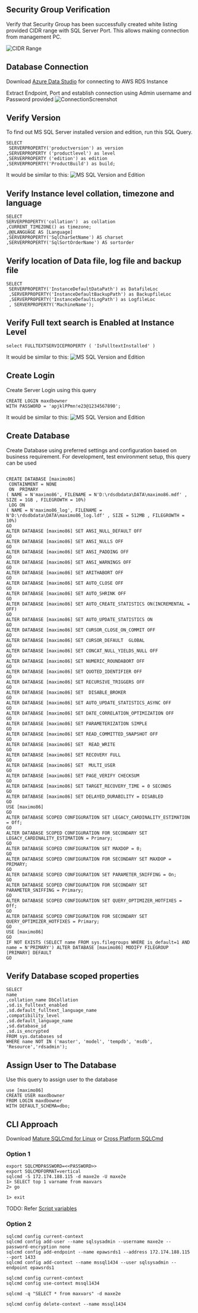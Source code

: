 ## Security Group Verification ##
Verify that Security Group has been successfully created white listing provided CIDR range with SQL Server Port. This allows making connection from management PC.

![CIDR Range](pics/post-instance/1-securitygroup.png)

## Database Connection ##
Download [Azure Data Studio](https://learn.microsoft.com/en-us/sql/azure-data-studio/download-azure-data-studio?view=sql-server-ver16&tabs=redhat-install%2Credhat-uninstall) for connecting to AWS RDS Instance

Extract Endpoint, Port and establish connection using Admin username and Password provided
![ConnectionScreenshot](pics/post-instance/2-rds-connection.png)

## Verify Version ##
To find out  MS SQL Server installed version and edition, run this SQL Query. 

```
SELECT 
 SERVERPROPERTY('productversion') as version
,SERVERPROPERTY ('productlevel') as level
,SERVERPROPERTY ('edition') as edition
,SERVERPROPERTY('ProductBuild') as build;
```
It would be similar to this:
![MS SQL Version and Edition](pics/post-instance/3-verify-version.png)

## Verify Instance level collation, timezone and language ##
```
SELECT
SERVERPROPERTY('collation')  as collation
,CURRENT_TIMEZONE() as timezone;
,@@LANGUAGE AS [Language]
,SERVERPROPERTY('SqlCharSetName') AS charset
,SERVERPROPERTY('SqlSortOrderName') AS sortorder
```

## Verify location of Data file, log file and backup file ##
```
SELECT
 SERVERPROPERTY('InstanceDefaultDataPath') as DatafileLoc
 ,SERVERPROPERTY('InstanceDefaultBackupPath') as BackupfileLoc
 ,SERVERPROPERTY('InstanceDefaultLogPath') as LogfileLoc
 , SERVERPROPERTY('MachineName');
```

## Verify Full text search is Enabled at Instance Level ##
```
select FULLTEXTSERVICEPROPERTY ( 'IsFulltextInstalled' )
```
It would be similar to this:
![MS SQL Version and Edition](pics/post-instance/4-verify-full-text-search.png)

## Create Login ##
Create Server Login using this query
```
CREATE LOGIN maxdbowner
WITH PASSWORD = 'apjklPPmn!e23@1234567890';
```

It would be similar to this:
![MS SQL Version and Edition](pics/post-instance/5-create-dbinstance-login.png)

## Create Database ##
Create Database using preferred settings and configuration based on business requirement.
For development, test environment setup, this query can be used

```

CREATE DATABASE [maximo86]
 CONTAINMENT = NONE
 ON  PRIMARY 
( NAME = N'maximo86', FILENAME = N'D:\rdsdbdata\DATA\maximo86.mdf' , SIZE = 1GB , FILEGROWTH = 10%)
 LOG ON 
( NAME = N'maximo86_log', FILENAME = N'D:\rdsdbdata\DATA\maximo86_log.ldf' , SIZE = 512MB , FILEGROWTH = 10%)
GO
ALTER DATABASE [maximo86] SET ANSI_NULL_DEFAULT OFF 
GO
ALTER DATABASE [maximo86] SET ANSI_NULLS OFF 
GO
ALTER DATABASE [maximo86] SET ANSI_PADDING OFF 
GO
ALTER DATABASE [maximo86] SET ANSI_WARNINGS OFF 
GO
ALTER DATABASE [maximo86] SET ARITHABORT OFF 
GO
ALTER DATABASE [maximo86] SET AUTO_CLOSE OFF 
GO
ALTER DATABASE [maximo86] SET AUTO_SHRINK OFF 
GO
ALTER DATABASE [maximo86] SET AUTO_CREATE_STATISTICS ON(INCREMENTAL = OFF)
GO
ALTER DATABASE [maximo86] SET AUTO_UPDATE_STATISTICS ON 
GO
ALTER DATABASE [maximo86] SET CURSOR_CLOSE_ON_COMMIT OFF 
GO
ALTER DATABASE [maximo86] SET CURSOR_DEFAULT  GLOBAL 
GO
ALTER DATABASE [maximo86] SET CONCAT_NULL_YIELDS_NULL OFF 
GO
ALTER DATABASE [maximo86] SET NUMERIC_ROUNDABORT OFF 
GO
ALTER DATABASE [maximo86] SET QUOTED_IDENTIFIER OFF 
GO
ALTER DATABASE [maximo86] SET RECURSIVE_TRIGGERS OFF 
GO
ALTER DATABASE [maximo86] SET  DISABLE_BROKER 
GO
ALTER DATABASE [maximo86] SET AUTO_UPDATE_STATISTICS_ASYNC OFF 
GO
ALTER DATABASE [maximo86] SET DATE_CORRELATION_OPTIMIZATION OFF 
GO
ALTER DATABASE [maximo86] SET PARAMETERIZATION SIMPLE 
GO
ALTER DATABASE [maximo86] SET READ_COMMITTED_SNAPSHOT OFF 
GO
ALTER DATABASE [maximo86] SET  READ_WRITE 
GO
ALTER DATABASE [maximo86] SET RECOVERY FULL 
GO
ALTER DATABASE [maximo86] SET  MULTI_USER 
GO
ALTER DATABASE [maximo86] SET PAGE_VERIFY CHECKSUM  
GO
ALTER DATABASE [maximo86] SET TARGET_RECOVERY_TIME = 0 SECONDS 
GO
ALTER DATABASE [maximo86] SET DELAYED_DURABILITY = DISABLED 
GO
USE [maximo86]
GO
ALTER DATABASE SCOPED CONFIGURATION SET LEGACY_CARDINALITY_ESTIMATION = Off;
GO
ALTER DATABASE SCOPED CONFIGURATION FOR SECONDARY SET LEGACY_CARDINALITY_ESTIMATION = Primary;
GO
ALTER DATABASE SCOPED CONFIGURATION SET MAXDOP = 0;
GO
ALTER DATABASE SCOPED CONFIGURATION FOR SECONDARY SET MAXDOP = PRIMARY;
GO
ALTER DATABASE SCOPED CONFIGURATION SET PARAMETER_SNIFFING = On;
GO
ALTER DATABASE SCOPED CONFIGURATION FOR SECONDARY SET PARAMETER_SNIFFING = Primary;
GO
ALTER DATABASE SCOPED CONFIGURATION SET QUERY_OPTIMIZER_HOTFIXES = Off;
GO
ALTER DATABASE SCOPED CONFIGURATION FOR SECONDARY SET QUERY_OPTIMIZER_HOTFIXES = Primary;
GO
USE [maximo86]
GO
IF NOT EXISTS (SELECT name FROM sys.filegroups WHERE is_default=1 AND name = N'PRIMARY') ALTER DATABASE [maximo86] MODIFY FILEGROUP [PRIMARY] DEFAULT
GO

```

## Verify Database scoped properties ##
```
SELECT 
name
,collation_name DbCollation
,sd.is_fulltext_enabled
,sd.default_fulltext_language_name
,compatibility_level
,sd.default_language_name
,sd.database_id
,sd.is_encrypted
FROM sys.databases sd
WHERE name NOT IN ('master', 'model', 'tempdb', 'msdb', 'Resource','rdsadmin');
```

## Assign User to The Database ##
Use this query to assign user to the database
```
use [maximo86]
CREATE USER maxdbowner
FROM LOGIN maxdbowner
WITH DEFAULT_SCHEMA=dbo;
```


## CLI Approach ##
Download [Mature SQLCmd for Linux](https://learn.microsoft.com/en-us/sql/linux/sql-server-linux-setup-tools?view=sql-server-ver16&tabs=redhat-install) or [Cross Platform SQLCmd](https://learn.microsoft.com/en-us/sql/tools/sqlcmd/go-sqlcmd-utility?view=sql-server-ver16&tabs=mac)

### Option 1 ###
```
export SQLCMDPASSWORD=<<PASSWORD>>
export SQLCMDFORMAT=vertical
sqlcmd -S 172.174.188.115 -d maxe2e -U maxe2e
1> SELECT top 1 varname from maxvars
2> go

1> exit
```

TODO:
Refer [Script variables](https://learn.microsoft.com/en-us/sql/tools/sqlcmd/sqlcmd-use-scripting-variables?view=sql-server-ver16)

### Option 2 ###
```
sqlcmd config current-context
sqlcmd config add-user --name sqlsysadmin --username maxe2e --password-encryption none
sqlcmd config add-endpoint --name epawsrds1 --address 172.174.188.115 --port 1433
sqlcmd config add-context --name mssql1434 --user sqlsysadmin --endpoint epawsrds1

sqlcmd config current-context
sqlcmd config use-context mssql1434

sqlcmd -q "SELECT * from maxvars" -d maxe2e

sqlcmd config delete-context --name mssql1434
```